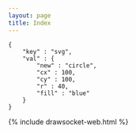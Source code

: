 ```yaml
---
layout: page
title: Index
---
```


<style>
    .highlight pre:hover, code:hover {
        background-color: pink !important;
    }
</style>

```
{
    "key" : "svg",
    "val" : {
        "new" : "circle",
        "cx" : 100,
        "cy" : 100,
        "r" : 40,
        "fill" : "blue"
    }
}
```


{% include drawsocket-web.html %}


<script>
    const snippet_code = document.querySelector("code");
    
    const snippet = JSON.parse(snippet_code.innerHTML);

    snippet_code.addEventListener("click", ()=> {
        console.log("clicked and sending:", snippet);
        drawsocket.input(snippet) 
    });

</script>